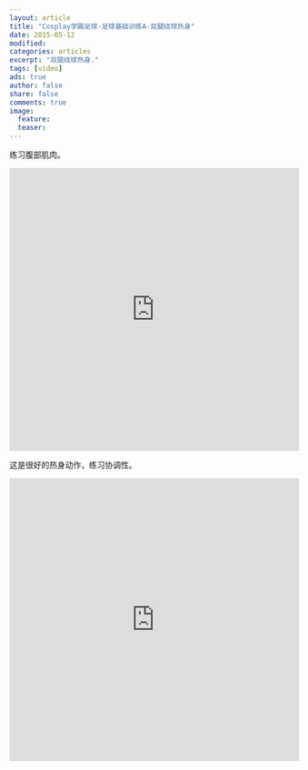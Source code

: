 ```yaml
---
layout: article
title: "Cosplay学踢足球-足球基础训练A-双腿绕球热身"
date: 2015-05-12
modified:
categories: articles
excerpt: "双腿绕球热身."
tags: [video]
ads: true
author: false
share: false
comments: true
image:
  feature:
  teaser:
---
```


练习腹部肌肉。

<iframe height="498" width="510" src="http://player.youku.com/embed/XOTU1MzA0NzA0" frameborder="0" allowfullscreen="true"></iframe>

这是很好的热身动作，练习协调性。

<iframe height="498" width="510" src="http://player.youku.com/embed/XOTU0NjcwMDI0" frameborder="0" allowfullscreen="true"></iframe>


